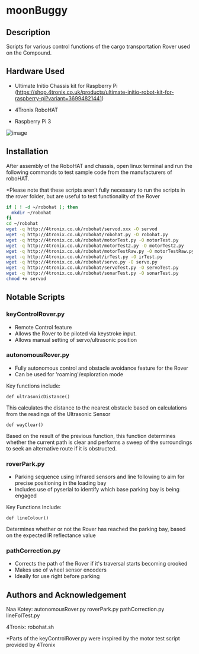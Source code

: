 # moonBuggy

## Description
Scripts for various control functions of the cargo transportation Rover used on the Compound.

## Hardware Used
- Ultimate Initio Chassis kit for Raspberry Pi (https://shop.4tronix.co.uk/products/ultimate-initio-robot-kit-for-raspberry-pi?variant=36994821441)

- 4Tronix RoboHAT
- Raspberry Pi 3

![image](https://user-images.githubusercontent.com/73899520/112980812-42dc1f00-9152-11eb-9e4c-d2ed61aa816c.png)


## Installation
After assembly of the RoboHAT and chassis, open linux terminal and run the following commands to test sample code from the manufacturers of roboHAT. 

*Please note that these scripts aren't fully necessary to run the scripts in the rover folder, but are useful to test functionality of the Rover
```bash
if [ ! -d ~/robohat ]; then
  mkdir ~/robohat
fi
cd ~/robohat
wget -q http://4tronix.co.uk/robohat/servod.xxx -O servod
wget -q http://4tronix.co.uk/robohat/robohat.py -O robohat.py
wget -q http://4tronix.co.uk/robohat/motorTest.py -O motorTest.py
wget -q http://4tronix.co.uk/robohat/motorTest2.py -O motorTest2.py
wget -q http://4tronix.co.uk/robohat/motorTestRaw.py -O motorTestRaw.py
wget -q http://4tronix.co.uk/robohat/irTest.py -O irTest.py
wget -q http://4tronix.co.uk/robohat/servo.py -O servo.py
wget -q http://4tronix.co.uk/robohat/servoTest.py -O servoTest.py
wget -q http://4tronix.co.uk/robohat/sonarTest.py -O sonarTest.py
chmod +x servod
```
## Notable Scripts

### keyControlRover.py
- Remote Control feature
- Allows the Rover to be piloted via keystroke input.
- Allows manual setting of servo/ultrasonic position 

### autonomousRover.py
- Fully autonomous control and obstacle avoidance feature for the Rover
- Can be used for 'roaming'/exploration mode

Key functions include:

```python3
def ultrasonicDistance() 
```
This calculates the distance to the nearest obstacle based on calculations from the readings of the Ultrasonic Sensor

```python3
def wayClear() 
```
Based on the result of the previous function, this function determines whether the current path is clear and performs a sweep of the surroundings to seek an alternative route if it is obstructed.

### roverPark.py
- Parking sequence using Infrared sensors and line following to aim for precise positioning in the loading bay
- Includes use of pyserial to identify which base parking bay is being engaged

Key Functions Include:
```python3
def lineColour()
```
Determines whether or not the Rover has reached the parking bay, based on the expected IR reflectance value

### pathCorrection.py
- Corrects the path of the Rover if it's traversal starts becoming crooked
- Makes use of wheel sensor encoders
- Ideally for use right before parking

## Authors and Acknowledgement
Naa Kotey:
autonomousRover.py
roverPark.py
pathCorrection.py
lineFolTest.py

4Tronix:
robohat.sh

*Parts of the keyControlRover.py were inspired by the motor test script provided by 4Tronix
